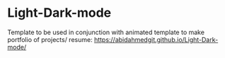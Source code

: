# Light-Dark-mode
Template to be used in conjunction with animated template to make portfolio of projects/ resume: https://abidahmedgit.github.io/Light-Dark-mode/

